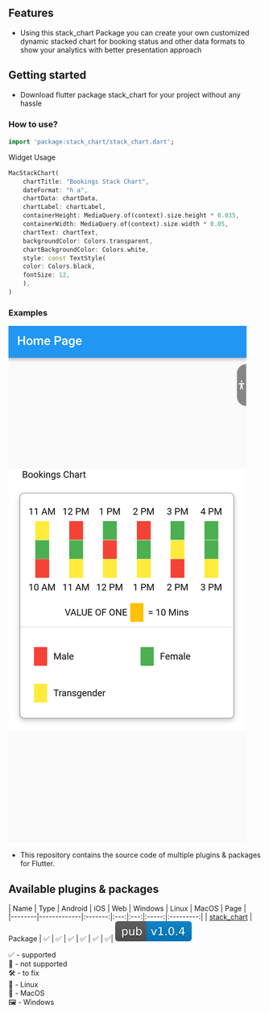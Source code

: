 ## Features

 - Using this stack_chart Package you can create your own customized dynamic stacked chart for booking status and other data formats to show your analytics with better presentation approach

## Getting started
 - Download flutter package stack_chart for your project without any hassle
### How to use?

```dart
import 'package:stack_chart/stack_chart.dart';
```
Widget Usage

```dart
MacStackChart(
    chartTitle: "Bookings Stack Chart",
    dateFormat: "h a",
    chartData: chartData,
    chartLabel: chartLabel,
    containerHeight: MediaQuery.of(context).size.height * 0.035,
    containerWidth: MediaQuery.of(context).size.width * 0.05,
    chartText: chartText,
    backgroundColor: Colors.transparent,
    chartBackgroundColor: Colors.white,
    style: const TextStyle(
    color: Colors.black,
    fontSize: 12,
    ),
)
```

### Examples

<img src="https://github.com/zeroappz/stack_chart/blob/master/examples.png?raw=true">


- This repository contains the source code of multiple plugins & packages for Flutter.

## Available plugins & packages

| Name | Type | Android | iOS | Web | Windows | Linux | MacOS |    Page    |  
|--------|-------------|:-------:|:---:|:---:|:-----:|:---------:|
| [stack_chart](https://pub.dev/packages/stack_chart) | Package | :white_check_mark: | :white_check_mark: | :white_check_mark: | :white_check_mark: | :white_check_mark: | :white_check_mark:|  [![pub package](https://github.com/zeroappz/stack_chart/blob/master/pub_stack_chart.svg)](https://pub.dartlang.org/packages/stack_chart)

:white_check_mark: - supported\
:black_square_button: - not supported\
:hammer_and_wrench: - to fix\
:penguin: - Linux\
:green_apple: - MacOS\
:framed_picture: - Windows

